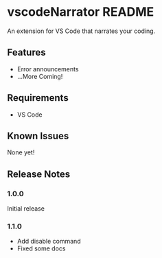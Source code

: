 # vscodeNarrator README

An extension for VS Code that narrates your coding.

## Features

- Error announcements
- ...More Coming!

## Requirements

- VS Code

## Known Issues

None yet!

## Release Notes

### 1.0.0

Initial release

### 1.1.0

- Add disable command
- Fixed some docs
